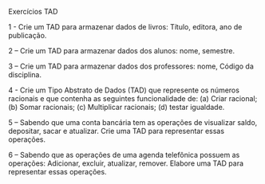 Exercícios TAD

1 - Crie um TAD para armazenar dados de livros: Título, editora, ano de
publicação.

2 – Crie um TAD para armazenar dados dos alunos: nome, semestre.

3 – Crie um TAD para armazenar dados dos professores: nome, Código da
disciplina.

4 - Crie um Tipo Abstrato de Dados (TAD) que represente os números
racionais e que contenha as seguintes funcionalidade de:
(a) Criar racional;
(b) Somar racionais;
(c) Multiplicar racionais;
(d) testar igualdade.

5 – Sabendo que uma conta bancária tem as operações de visualizar saldo,
depositar, sacar e atualizar. Crie uma TAD para representar essas operações.

6 – Sabendo que as operações de uma agenda telefônica possuem as
operações: Adicionar, excluir, atualizar, remover. Elabore uma TAD para
representar essas operações.
